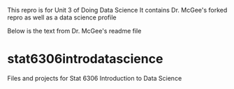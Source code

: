 This repro is for Unit 3 of Doing Data Science
It contains Dr. McGee's forked repro as well as a data science profile

Below is the text from Dr. McGee's readme file

# stat6306introdatascience
Files and projects for Stat 6306 Introduction to Data Science
